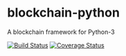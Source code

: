 # blockchain-python
A blockchain framework for Python-3

[![Build Status](https://img.shields.io/travis/peteremiljensen/blockchain-python/master.svg?maxAge=0)](https://travis-ci.org/peteremiljensen/blockchain-python) [![Coverage Status](https://img.shields.io/coveralls/peteremiljensen/blockchain-python.svg?maxAge=0)](https://coveralls.io/github/peteremiljensen/blockchain-python)
